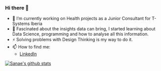 ### Hi there 👋

<!--
**saanaelkh/saanaelkh** is a ✨ _special_ ✨ repository because its `README.md` (this file) appears on your GitHub profile.

Here are some ideas to get you started:
-->

- 🔭 I’m currently working on Health projects as a Junior Consultant for T-Systems Iberia
- 🌱 Fascinated about the insights data can bring, I started learning about Data Science, programming and how to analyse all this information.
- ⚡ Solving problems with Design Thinking is my way to do it.
- 📫 How to find me: 
  - [LinkedIn](https://www.linkedin.com/in/sanaeelkhteb/)

[![Sanae's github stats](https://github-readme-stats.vercel.app/api?username=saanaelkh&count_private=true&show_icons=true&theme=radical&hide_rank=false)](https://github.com/anuraghazra/github-readme-stats)
